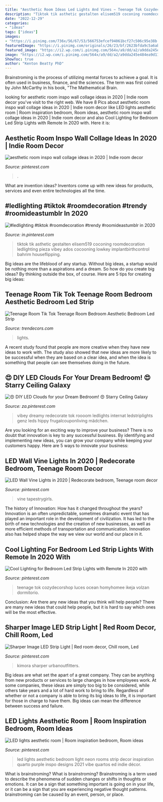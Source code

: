 ```yaml
---
title: "Aesthetic Room Ideas Led Lights And Vines ~ Teenage Tok Cozydecorshop Luces Ocean Homyhomee Ikeja Volzan Dormitorio"
description: "Tiktok tik asthetic gestalten elisem519 coconing roomdecoration ledlighting pieza vibey ados cocooning lowkey implantbirthcontrol bahrim houseflipping"
date: "2022-12-29"
categories:
- "ideas"
tags: ["ideas"]
images:
- "https://i.pinimg.com/736x/56/67/53/566753efcef94061bcf27c506c95e38b.jpg"
featuredImage: "https://i.pinimg.com/originals/26/23/bf/2623bfda9c5a6ab924df57f205847425.jpg"
featured_image: "https://i2.wp.com/i.pinimg.com/564x/a9/dd/a2/a9dda245e484ea9d11efcee3bc1b6837.jpg?ssl=1"
image: "https://i2.wp.com/i.pinimg.com/564x/a9/dd/a2/a9dda245e484ea9d11efcee3bc1b6837.jpg?ssl=1"
ShowToc: true
author: "Kenton Beatty PhD"
---
```



Brainstroming is the process of utilizing mental forces to achieve a goal. It is often used in business, finance, and the sciences. The term was first coined by John McCarthy in his book, "The Mathematical Brain.

	

		
looking for aesthetic room inspo wall collage ideas in 2020 | Indie room decor you've visit to the right web. We have 8 Pics about aesthetic room inspo wall collage ideas in 2020 | Indie room decor like LED lights aesthetic room | Room inspiration bedroom, Room ideas, aesthetic room inspo wall collage ideas in 2020 | Indie room decor and also Cool Lighting for Bedroom Led Strip Lights with Remote In 2020 with. Here it is:
		
    
## Aesthetic Room Inspo Wall Collage Ideas In 2020 | Indie Room Decor

<img loading=lazy src="https://i.pinimg.com/736x/56/67/53/566753efcef94061bcf27c506c95e38b.jpg" onerror="this.onerror=null;this.src='https://tse2.mm.bing.net/th?id=OIP.8omlov4WTgBIxC2JIPEKUwHaN6&amp;pid=15.1';" alt="aesthetic room inspo wall collage ideas in 2020 | Indie room decor">

_Source: pinterest.com_

>. 

	

What are invention ideas?
Inventors come up with new ideas for products, services and even entire technologies all the time.

    
## #ledlighting #tiktok #roomdecoration #trendy #roomideastumblr In 2020

<img loading=lazy src="https://i.pinimg.com/736x/b1/29/da/b129da1ef0afbd4d9a1ebf2d1f638019.jpg" onerror="this.onerror=null;this.src='https://tse4.mm.bing.net/th?id=OIP.WqNytpjIr4ryECAHYem8RgHaJ3&amp;pid=15.1';" alt="#ledlighting #tiktok #roomdecoration #trendy #roomideastumblr in 2020">

_Source: in.pinterest.com_

>tiktok tik asthetic gestalten elisem519 coconing roomdecoration ledlighting pieza vibey ados cocooning lowkey implantbirthcontrol bahrim houseflipping. 

	

Big ideas are the lifeblood of any startup. Without big ideas, a startup would be nothing more than a aspirations and a dream. So how do you create big ideas? By thinking outside the box, of course. Here are 5 tips for creating big ideas: 

    
## Teenage Room Tik Tok Teenage Room Bedroom Aesthetic Bedroom Led Strip

<img loading=lazy src="https://i2.wp.com/i.pinimg.com/564x/a9/dd/a2/a9dda245e484ea9d11efcee3bc1b6837.jpg?ssl=1" onerror="this.onerror=null;this.src='https://tse1.mm.bing.net/th?id=OIP.CQWEc4W1QfRbqMzSel5FcwHaLh&amp;pid=15.1';" alt="Teenage Room Tik Tok Teenage Room Bedroom Aesthetic Bedroom Led Strip">

_Source: trendecors.com_

>lights. 

	

A recent study found that people are more creative when they have new ideas to work with. The study also showed that new ideas are more likely to be successful when they are based on a clear idea, and when the idea is something that people can see themselves doing in the future.

    
## 😍 DIY LED Clouds For Your Dream Bedroom! 😍 Starry Ceiling Galaxy

<img loading=lazy src="https://i.pinimg.com/236x/20/71/cb/2071cb1c52eff26a0acf939373515689.jpg?nii=t" onerror="this.onerror=null;this.src='https://tse1.mm.bing.net/th?id=OIP.21yuVrZRdQKhuJm99KSHUgAAAA&amp;pid=15.1';" alt="😍 DIY LED Clouds for your Dream Bedroom! 😍 Starry Ceiling Galaxy">

_Source: za.pinterest.com_

>vibey dreamy redecorate tok roooom ledlights internat ledstriplights genz leds hippy frugalcouponliving mädchen. 

	

Are you looking for an exciting way to improve your business? There is no doubt that innovation is key to any successful business. By identifying and implementing new ideas, you can grow your company while keeping your customers happy. Here are 5 ways to innovate your business: 

    
## LED Wall Vine Lights In 2020 | Redecorate Bedroom, Teenage Room Decor

<img loading=lazy src="https://i.pinimg.com/736x/9e/a7/80/9ea780c76ef30c5967fe6cb9e1349438.jpg" onerror="this.onerror=null;this.src='https://tse4.mm.bing.net/th?id=OIP.lmYxUekAaAt6wEzSiJ8_QQHaH2&amp;pid=15.1';" alt="LED Wall Vine Lights in 2020 | Redecorate bedroom, Teenage room decor">

_Source: pinterest.com_

>vine tapestrygirls. 

	

The history of Innovation: How has it changed throughout the years?
Innovation is an often unpredictable, sometimes dramatic event that has played an important role in the development of civilization. It has led to the birth of new technologies and the creation of new businesses, as well as more efficient methods of transportation and communication. Innovation also has helped shape the way we view our world and our place in it.

    
## Cool Lighting For Bedroom Led Strip Lights With Remote In 2020 With

<img loading=lazy src="https://i.pinimg.com/736x/f9/3c/41/f93c418745d863f2a2066ccd43a01893.jpg" onerror="this.onerror=null;this.src='https://tse1.mm.bing.net/th?id=OIP.8uPIcJM3bMHCU1V9LPSkZwAAAA&amp;pid=15.1';" alt="Cool Lighting for Bedroom Led Strip Lights with Remote In 2020 with">

_Source: pinterest.com_

>teenage tok cozydecorshop luces ocean homyhomee ikeja volzan dormitorio. 

	

Conclusion: Are there any new ideas that you think will help people?
There are many new ideas that could help people, but it is hard to say which ones will be the most effective.

    
## Sharper Image LED Strip Light | Red Room Decor, Chill Room, Led

<img loading=lazy src="https://i.pinimg.com/originals/26/23/bf/2623bfda9c5a6ab924df57f205847425.jpg" onerror="this.onerror=null;this.src='https://tse4.mm.bing.net/th?id=OIP.FrnzsF9zXV7pmbuBWtF1ewHaJ4&amp;pid=15.1';" alt="Sharper Image LED Strip Light | Red room decor, Chill room, Led">

_Source: pinterest.com_

>kimora sharper urbanoutfitters. 

	

Big ideas are what set the apart of a great company. They can be anything from new products or services to large changes in how employees work. At some companies, these ideas are simply too big to be considered, while others take years and a lot of hard work to bring to life. Regardless of whether or not a company is able to bring its big ideas to life, it is important for those in charge to have them. Big ideas can mean the difference between success and failure.

    
## LED Lights Aesthetic Room | Room Inspiration Bedroom, Room Ideas

<img loading=lazy src="https://i.pinimg.com/736x/7e/55/54/7e5554549040902325dc71431b794345.jpg" onerror="this.onerror=null;this.src='https://tse2.mm.bing.net/th?id=OIP.kRApk2jDSoJ-z6R4ulwASAHaJ3&amp;pid=15.1';" alt="LED lights aesthetic room | Room inspiration bedroom, Room ideas">

_Source: pinterest.com_

>led lights aesthetic bedroom light neon rooms strip decor inspiration quarto purple inspo designs 2021 vibe quartos ed indie décor. 

	

What is brainstroming?
What is brainstroming? Brainstroming is a term used to describe the phenomena of sudden changes or shifts in thoughts or emotions. It can be a sign that something important is going on in your life, or it can be a sign that you are experiencing negative thought patterns. brainstroming can be caused by an event, person, or place.

